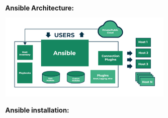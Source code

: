 Ansible Architecture:
---------------------
![image info](Ansible-architecture.png)

Ansible installation:
---------------------

